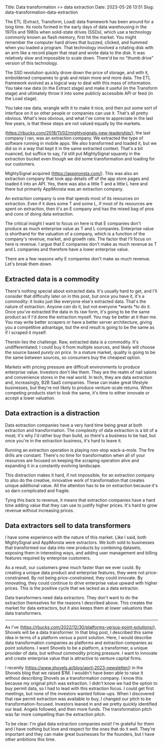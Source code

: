 Title: Data transformation >> data extraction
Date: 2023-05-26 13:51
Slug: data-transformation-data-extraction

The ETL (Extract, Transform, Load) data framework has been around for a long time. Its roots formed in the early days of data warehousing in the 1970s and 1980s when solid-state drives (SSDs), which use a technology commonly known as flash memory, first hit the market. You might remember the computer hard drives that buzzed, clicked, and hummed when you loaded a program. That technology involved a rotating disk with an arm like a record player that read and wrote data to the disk. It was relatively slow and impossible to scale down. There'd be no "thumb drive" version of this technology.

The SSD revolution quickly drove down the price of storage, and with it, emboldened companies to grab and retain more and more data. The ETL framework evolved as a logical way to deal with this mass of information. You take raw data (in the Extract stage) and make it useful (in the Transform stage) and ultimately throw it into some publicly accessible API or feed (in the Load stage).

You take raw data, wrangle with it to make it nice, and then put some sort of interface on it so other people or companies can use it. That's all pretty obvious. What's less obvious, and what I've come to appreciate in the last few years, is that these steps are not valued equally by the markets.

(https://rbucks.com/2018/11/02/mightysignals-new-leadership/), the last company I ran, was an extraction company. We extracted the type of software running in mobile apps. We also transformed and loaded it, but we did so in a way that kept it in the same extracted context. That's a bit nuanced, but suffice to say, I'd still put MightySignal squarely in the extraction bucket even though we did some transformation and loading for our customers. 

MightySignal acquired (https://appmonsta.com/). This was also an extraction company that took app details off of the app store pages and loaded it into an API. Yes, there was also a little T and a little L here and there but primarily AppMonsta was an extraction company. 

An extraction company is one that spends most of its resources on extraction. Even if it does some T and some L, if most of its resources are spent on extraction, then it's an E company and has the mixed bag of pros and cons of doing data extraction.

The critical insight I want to focus on here is that E companies don't produce as much enterprise value as T and L companies. Enterprise value is shorthand for the valuation of a company, which is a function of the company's revenue, market, and growth rate. The factor that I'll focus on here is revenue. I argue that E companies don't make as much revenue as T and L companies and therefore have a lower enterprise value. 

There are a few reasons why E companies don't make as much revenue. Let's break them down. 

## Extracted data is a commodity

There's nothing special about extracted data. It's usually hard to get, and I'll consider that difficulty later on in this post, but once you have it, it's a commodity: it looks just like everyone else's extracted data. That's the nature of extraction. Anyone *can* do it, but not everyone *wants *to do it. Once you've extracted the data in its raw form, it's going to be the same product as if I'd done the extraction myself. You may be better at it than me. You may write better scrapers or have a better server architecture, giving you a competitive advantage, but the end result is going to be the same as if I scraped it myself. 

Therein lies the challenge. Raw, extracted data is a commodity. It's undifferentiated; I could buy it from multiple sources, and likely will choose the source based *purely on price*. In a mature market, quality is going to be the same between sources, so consumers buy the cheapest option.

Markets with pricing pressure are difficult environments to produce enterprise value. Investors don't like them. They are the realm of nail salons and convenience stores in the real world. In tech, they are data extraction and, increasingly, B2B SaaS companies. These can make great lifestyle businesses, but they're not likely to produce venture-scale returns. When competing products start to look the same, it's time to either innovate or accept a lower valuation. 

## Data extraction is a distraction

Data extraction companies have a very hard time being great at both extraction and transformation. The complexity of data extraction is a bit of a moat; it's why I'd rather buy than build, so there's a business to be had, but once you're in the extraction business, it's hard to leave it. 

Running an extraction operation is playing non-stop wack-a-mole. The fire drills are constant. There's no time for transformation when all of your resources are focused on keeping the scraping operation alive and expanding it in a constantly evolving landscape. 

This distraction makes it hard, if not impossible, for an extraction company to also do the creative, innovative work of transformation that creates unique additional value. All the attention has to be on extraction because it's so darn complicated and fragile. 

Tying this back to revenue, it means that extraction companies have a hard time adding value that they can use to justify higher prices. It's hard to grow revenue without increasing prices.

## Data extractors sell to data transformers

I have some experience with the nature of this market. Like I said, both MightySignal and AppMonsta were extractors. We both sold to businesses that transformed our data into new products by combining datasets, exposing them in interesting ways, and adding user management and billing features required by enterprise customers. 

As a result, our customers grew much faster than we ever could. By creating a unique data product and enterprise features, they were not price-constrained. By not being price-constrained, they could innovate. By innovating, they could continue to drive enterprise value upward with higher prices. This is the positive cycle that we lacked as a data extractor.

Data transformers need data extractors. They don't want to do the extraction themselves for the reasons I described above. This creates the market for data extractors, but it also keeps them at lower valuations than data transformers.

---

As I've (https://rbucks.com/2022/12/30/platforms-versus-point-solutions/), Shovels will be a data transformer. In that blog post, I described this same idea in terms of a platform versus a point solution. Here, I would describe data transformation companies as platforms and extraction companies as point solutions. I want Shovels to be a platform, a transformer, a unique provider of data, but without commodity pricing pressure. I want to innovate and create enterprise value that is attractive to venture capital firms. 

I recently (https://www.shovels.ai/blog/april-2023-newsletter/) in the Shovels blog that we raised $1M. I wouldn't have been able to raise it without describing Shovels as a transformation company. I know this because my original pitch was extraction. I didn't know we had the option to buy permit data, so I had to lead with this extraction focus. I could get first meetings, but none of the investors wanted follow-ups. When I discovered that raw permit extraction was available to buy, I changed our pitch to be transformation-focused. Investors leaned in and we pretty quickly identified our lead. Angels followed, and then more funds. The transformation pitch was far more compelling than the extraction pitch. 

To be clear: I'm glad data extraction companies exist! I'm grateful for them and I have nothing but love and respect for the ones that do it well. They're important and they can make great businesses for the founders, but I have other ambitions this time.